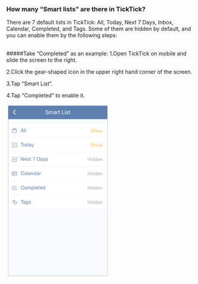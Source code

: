 ### How many “Smart lists” are there in TickTick?
There are 7 default lists in TickTick: All, Today, Next 7 Days, Inbox, Calendar, Completed, and Tags. Some of them are hidden by default, and you can enable them by the following steps:

<br />
#####Take “Completed” as an example:
1.Open TickTick on mobile and slide the screen to the right.

2.Click the gear-shaped icon in the upper right hand corner of the screen.

3.Tap “Smart List”.

4.Tap “Completed” to enable it.

![](../images/iossmartlist.png)